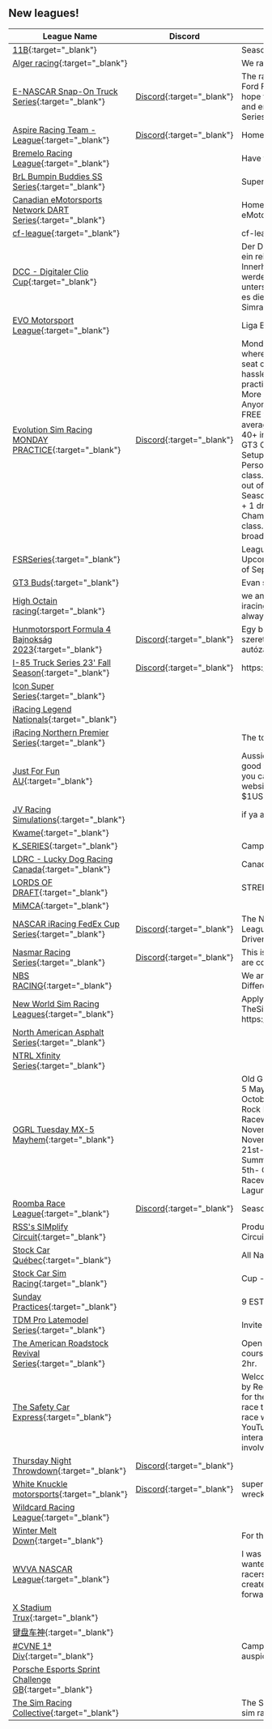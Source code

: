 ## New leagues!

| League Name | Discord | About |
|---------------------------------------------------------------------------------------------------------------------------------------|-------------------------------------------------------------------|------------------------------------------------------------------------------------------------------------------------------------------------------------------------------------------------------------------------------------------------------------------------------------------------------------------------------------------------------------------------------------------------------------------------------------------------------------------------------------------------------------------------------------------------------------------------------------------------------------------------------------------------------------------------------------------------------------------------------------------------------------------------------------------------------------------------------------------------------------------------------------------------------------------------------------------------------------------------------------------------------------------------------------------------------|
|[11B](https://members.iracing.com/membersite/member/LeagueView.do?league=10172){:target="_blank"} | |Season Long |
|[Alger racing](https://members.iracing.com/membersite/member/LeagueView.do?league=10178){:target="_blank"} | |We race not wreack |
|[E\-NASCAR Snap\-On Truck Series](https://members.iracing.com/membersite/member/LeagueView.do?league=10187){:target="_blank"} |[Discord](https://discord.gg/vBM2dNZzcK){:target="_blank"} |The race is on with the E\-NASCAR Snap\-On Truck's; Ford F\-150, Chevrolet Silverado & Toyota Tundra\. We hope to see you on race day and we hope you stay and enjoy your time in the E\-NASCAR Snap\-On Truck Series\! |
|[Aspire Racing Team \- League](https://members.iracing.com/membersite/member/LeagueView.do?league=10173){:target="_blank"} |[Discord](https://discord.gg/7zXf4ACprMbsiteHere){:target="_blank"} |Home of the Aspire Racing Teams Leagues and Series\. |
|[Bremelo Racing League](https://members.iracing.com/membersite/member/LeagueView.do?league=10174){:target="_blank"} | |Have fun or leave\. |
|[BrL Bumpin Buddies SS Series](https://members.iracing.com/membersite/member/LeagueView.do?league=10175){:target="_blank"} | |Super Speedway Series |
|[Canadian eMotorsports Network DART Series](https://members.iracing.com/membersite/member/LeagueView.do?league=10193){:target="_blank"} | |Home of the DART Series within the Canadian eMotorsports Network |
|[cf\-league](https://members.iracing.com/membersite/member/LeagueView.do?league=10171){:target="_blank"} | |cf\-league |
|[DCC \- Digitaler Clio Cup](https://members.iracing.com/membersite/member/LeagueView.do?league=10190){:target="_blank"} | |Der Digitale Clio Cup powered by CARLAR esports ist ein reiner Markencup auf Basis des Renault Clio Cup´s\. Innerhalb dieser kompetitiven Simracing Meisterschaft werden in zwei unterschiedlichen Wertungen 6 unterschiedliche Rennen ausgetragen\. Ziel des DCC ist es die Teilnehmer der Am\-Wertung für kompetitives Simracing fit und schlagkräftig zu machen\. |
|[EVO Motorsport League](https://members.iracing.com/membersite/member/LeagueView.do?league=10202){:target="_blank"} | |Liga EVO criada para aproximar pilotos\. GO RACE\! |
|[Evolution Sim Racing MONDAY PRACTICE](https://members.iracing.com/membersite/member/LeagueView.do?league=10200){:target="_blank"} |[Discord](https://discord.gg/4eeCKVqE46){:target="_blank"} |Monday Practice Group for Evolution Sim Racing where championship drivers and drivers waiting for a seat can practice the weeks main race event in a hassle free, relaxed and fun environment\.  Monday practice is open to anyone that signs up with ESR\. More details can be found in the discord server,   Anyone looking to join our league can benefit from:  \+ FREE to Enter League \- No entry fees required\!\!  \+ average S1 grid size was 30, hoping to increase to 40\+ in S2 🤞  \+ Racing on Thursdays at 19:30 UK time  \+ GT3 Cars \(same as iracing official GT3 series\)  \+ Fixed Setup for each car \- iRacing Fixed Setups\.  \+ FREE Personalised Driver Trophies for top 5 drivers in each class\.  \+ FREE Driver trophy for any driver attending 7 out of 8 championship rounds\.  \+ 3 race classes for Season 2 \- Pro, Pro\-Am & AM to cater for any irating\.  \+ 1 dropped points round allowed\.  \+ Teams Championship made up of any 2 drivers from any class\.  \+ All Championship Races include live broadcasts\. |
|[FSRSeries](https://members.iracing.com/membersite/member/LeagueView.do?league=10179){:target="_blank"} | |League for single races organised by FSRSeries\.   Upcoming event: New Zandvoort MX5 Challenge\. 25th of September, 8PM CET\. |
|[GT3 Buds](https://members.iracing.com/membersite/member/LeagueView.do?league=10208){:target="_blank"} | |Evan sucks |
|[High Octain racing](https://members.iracing.com/membersite/member/LeagueView.do?league=10215){:target="_blank"} | |we an up and coming league making a switch over to iracing from xbox, we allow anyone to join and are always willing to help others out |
|[Hunmotorsport Formula 4 Bajnokság 2023](https://members.iracing.com/membersite/member/LeagueView.do?league=10183){:target="_blank"} |[Discord](https://discord.gg/mHtngxHUVs){:target="_blank"} |Egy baráti hangulatú Formula 4 bajnokságra szeretném meghívni azokat akiket érdekel a Formula autózás\. |
|[I\-85 Truck Series 23' Fall Season](https://members.iracing.com/membersite/member/LeagueView.do?league=10184){:target="_blank"} |[Discord](https://discord.gg/RZS9uEhC){:target="_blank"} |https://discord\.gg/RZS9uEhC |
|[Icon Super Series](https://members.iracing.com/membersite/member/LeagueView.do?league=10213){:target="_blank"} | | |
|[iRacing Legend Nationals](https://members.iracing.com/membersite/member/LeagueView.do?league=10199){:target="_blank"} | | |
|[iRacing Northern Premier Series](https://members.iracing.com/membersite/member/LeagueView.do?league=10210){:target="_blank"} | |The top division of the iRacing Northern Super Series |
|[Just For Fun AU](https://members.iracing.com/membersite/member/LeagueView.do?league=10223){:target="_blank"} | |Aussie Racing League \- No cost to race, no prizes, just good fun\.   The League is free however if you want to you can donate by Gifting Iracing Dollars on the Iracing website to Adam Bianchetti\. Each race costs about $1USD |
|[JV Racing Simulations](https://members.iracing.com/membersite/member/LeagueView.do?league=10196){:target="_blank"} | |if ya aint first ya last |
|[Kwame](https://members.iracing.com/membersite/member/LeagueView.do?league=10198){:target="_blank"} | | |
|[K\_SERIES](https://members.iracing.com/membersite/member/LeagueView.do?league=10176){:target="_blank"} | |Campeonato GT3 by KTD |
|[LDRC \- Lucky Dog Racing Canada](https://members.iracing.com/membersite/member/LeagueView.do?league=10197){:target="_blank"} | |Canadian endurance racing series based in Ontario |
|[LORDS OF DRAFT](https://members.iracing.com/membersite/member/LeagueView.do?league=10205){:target="_blank"} | |STREET STOCK/MEDIUM OVAL |
|[MiMCA](https://members.iracing.com/membersite/member/LeagueView.do?league=10209){:target="_blank"} | | |
|[NASCAR iRacing FedEx Cup Series](https://members.iracing.com/membersite/member/LeagueView.do?league=10218){:target="_blank"} |[Discord](https://discord.gg/RjweTVGhrd){:target="_blank"} |The NASCAR iRacing FedEx Cup Series is an iRacing League run by YouTuber Ethan Trendler\. Experienced Drivers Only\. |
|[Nasmar Racing Series](https://members.iracing.com/membersite/member/LeagueView.do?league=10206){:target="_blank"} |[Discord](https://discord.gg/RAgx7ThYB8){:target="_blank"} |This is a cup league we run Monday and Tuesdays we are competitive and have fun |
|[NBS RACING](https://members.iracing.com/membersite/member/LeagueView.do?league=10189){:target="_blank"} | |We are here to have fun and Race clean\. We race Different cars depending on the season we all vote on\. |
|[New World Sim Racing Leagues](https://members.iracing.com/membersite/member/LeagueView.do?league=10180){:target="_blank"} | |Apply via our Discord or for upcoming Seasons on TheSimGrid   https://www\.thesimgrid\.com/hosts/newworldsimracing |
|[North American Asphalt Series](https://members.iracing.com/membersite/member/LeagueView.do?league=10192){:target="_blank"} | | |
|[NTRL Xfinity Series](https://members.iracing.com/membersite/member/LeagueView.do?league=10185){:target="_blank"} | | |
|[OGRL Tuesday MX\-5 Mayhem](https://members.iracing.com/membersite/member/LeagueView.do?league=10221){:target="_blank"} | |Old Guy Racing League   Season 1 of the Tuesday MX\-5 Mayhem   October 3rd\- Tsukuba Circuit\- 2000  October 10th\- Okayama\- Full  October 17th\- Lime Rock Park\- Grand Prix  October 24th\- Summit Point Raceway  October 31st\- Oulton Park\- International  November 7th\- Charlotte Motorspeedway\- Roval  November 14th\- Oran Park\- Grand Prix  November 21st\- Okayama International\- Short  November 28th\- Summit Point Raceway\- Jefferson Course  December 5th\- Oulton Park\- Fosters  December 12th\- Oran Park Raceway\-South  December 19th\- Weather Tech Laguna Seca\- Full |
|[Roomba Race League](https://members.iracing.com/membersite/member/LeagueView.do?league=10207){:target="_blank"} |[Discord](https://discord.gg/dR8qdPajXn){:target="_blank"} |Season 1 \- Super Formula |
|[RSS's SIMplify Circuit](https://members.iracing.com/membersite/member/LeagueView.do?league=10194){:target="_blank"} | |Production Cars at its finest in the RSS's SIMplify Circuit\. |
|[Stock Car Québec](https://members.iracing.com/membersite/member/LeagueView.do?league=10222){:target="_blank"} | |All Nascar |
|[Stock Car Sim Racing](https://members.iracing.com/membersite/member/LeagueView.do?league=10214){:target="_blank"} | |Cup \- Sunday : xFinity \- Saturday : Truck \- Friday |
|[Sunday Practices](https://members.iracing.com/membersite/member/LeagueView.do?league=10217){:target="_blank"} | |9 EST |
|[TDM Pro Latemodel Series](https://members.iracing.com/membersite/member/LeagueView.do?league=10220){:target="_blank"} | |Invite Only League\! |
|[The American Roadstock Revival Series](https://members.iracing.com/membersite/member/LeagueView.do?league=10191){:target="_blank"} | |Open setup Street Stock road races on American road courses\. All races are 1\.5hrand the championship is a 2hr\. |
|[The Safety Car Express](https://members.iracing.com/membersite/member/LeagueView.do?league=10195){:target="_blank"} | |Welcome to The Safety Car Express League, Hosted by Red Ken Racing\! This league has been organised for the purpose of the Red Ken Racing community to race together, learn and essentially to have fun\! Every race will be live\-streamed on the Red Ken Racing \- YouTube channel where the community will be able to interact in the livestream chat\. Join the discord to get involved\! |
|[Thursday Night Throwdown](https://members.iracing.com/membersite/member/LeagueView.do?league=10186){:target="_blank"} |[Discord](https://discord.gg/mBMSR9fXfX){:target="_blank"} | |
|[White Knuckle motorsports](https://members.iracing.com/membersite/member/LeagueView.do?league=10219){:target="_blank"} |[Discord](https://discord.gg/AyGfqWU7){:target="_blank"} |super latemodel series\.\. clean racing only no b\.s\. if u wreck someone intentional ur disqualified for next race |
|[Wildcard Racing League](https://members.iracing.com/membersite/member/LeagueView.do?league=10188){:target="_blank"} | | |
|[Winter Melt Down](https://members.iracing.com/membersite/member/LeagueView.do?league=10177){:target="_blank"} | |For the guys just starting\. must have rookie lic\. |
|[WVVA NASCAR League](https://members.iracing.com/membersite/member/LeagueView.do?league=10216){:target="_blank"} | |I was searching for Leagues with WV and VA racers\. I wanted to create something that could accommodate racers at all levels\. For now, no season has been created until we can get some members, but I look forward to meeting and racing with everyone\. |
|[X Stadium Trux](https://members.iracing.com/membersite/member/LeagueView.do?league=10201){:target="_blank"} | | |
|[键盘车神](https://members.iracing.com/membersite/member/LeagueView.do?league=10203){:target="_blank"} | | |
|[\#CVNE 1ª Div](https://members.iracing.com/membersite/member/LeagueView.do?league=10212){:target="_blank"} | |Campeonato Velocidad Nacional de Esports auspiciado por RFEDA\. |
|[Porsche Esports Sprint Challenge GB](https://members.iracing.com/membersite/member/LeagueView.do?league=10204){:target="_blank"} | | |
|[The Sim Racing Collective](https://members.iracing.com/membersite/member/LeagueView.do?league=10182){:target="_blank"} | |The Sim Racing Collective is a community made for all sim racing enthusiasts\. |

